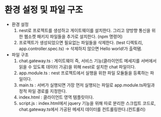 # 환경 설정 및 파일 구조
  - 환경 설정
      1. nest로 프로젝트를 생성하고 게이트웨이를 설치한다. 그리고 양방향 통신을 위한 웹소켓 패키지 파일들을 추가로 설치한다. (npm 명령어)
      2. 프로젝트가 생성되었으면 필요없는 파일들을 삭제한다. (test 디렉토리, app.controller.spec.ts) → 삭제하지 않으면 Hello world!가 출력됌.
  - 파일 구조
      1. chat.gateway.ts : 게이트웨이 즉, 서비스 기능(클라이언트 메세지를 서버에서 읽을 수 있도록 데이터 가공)을 위해 nest로 설치한 chat 파일이다.
      2. app.module.ts : nest 프로젝트에서 실행을 위한 파일 모듈들을 등록하는 파일이다.
      3. main.ts : 서버가 실행되면 가장 먼저 실행되는 파일로 app.module.ts파일과 정적 파일 경로를 지정한다.
      4. index.html : 클라이언트 영역 템플릿이다.
      5. script.js : index.html에서 jquery 기능을 위해 따로 분리한 스크립트 코드로, chat.gateway.ts에서 가공된 메세지 데이터를 컨트롤링한다.(컨트롤러)
